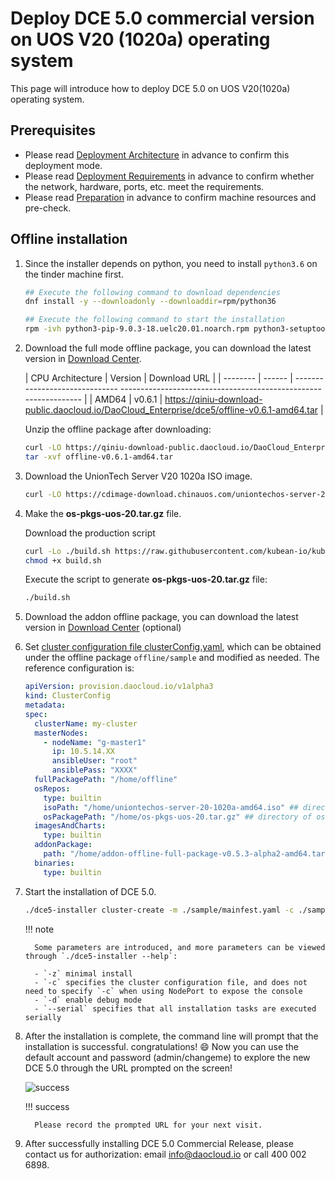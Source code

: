 # Deploy DCE 5.0 commercial version on UOS V20 (1020a) operating system

This page will introduce how to deploy DCE 5.0 on UOS V20(1020a) operating system.

## Prerequisites

- Please read [Deployment Architecture](../commercial/deploy-arch.md) in advance to confirm this deployment mode.
- Please read [Deployment Requirements](../commercial/deploy-requirements.md) in advance to confirm whether the network, hardware, ports, etc. meet the requirements.
- Please read [Preparation](../commercial/prepare.md) in advance to confirm machine resources and pre-check.

## Offline installation

1. Since the installer depends on python, you need to install `python3.6` on the tinder machine first.

     ```bash
     ## Execute the following command to download dependencies
     dnf install -y --downloadonly --downloaddir=rpm/python36

     ## Execute the following command to start the installation
     rpm -ivh python3-pip-9.0.3-18.uelc20.01.noarch.rpm python3-setuptools-39.2.0-7.uelc20.2.noarch.rpm python36-3.6.8-2.module+uelc20+36 +6174170c.x86_64.rpm
     ```

2. Download the full mode offline package, you can download the latest version in [Download Center](https://docs.daocloud.io/download/dce5/).

     | CPU Architecture | Version | Download URL |
     | -------- | ------ | ------------------------------ -------------------------------------------------- -------------- |
     | AMD64 | v0.6.1 | <https://qiniu-download-public.daocloud.io/DaoCloud_Enterprise/dce5/offline-v0.6.1-amd64.tar> |

     Unzip the offline package after downloading:

     ```bash
     curl -LO https://qiniu-download-public.daocloud.io/DaoCloud_Enterprise/dce5/offline-v0.6.1-amd64.tar
     tar -xvf offline-v0.6.1-amd64.tar
     ```

3. Download the UnionTech Server V20 1020a ISO image.

     ```bash
     curl -LO https://cdimage-download.chinauos.com/uniontechos-server-20-1020a-amd64.iso
     ```

4. Make the **os-pkgs-uos-20.tar.gz** file.

     Download the production script

     ```bash
     curl -Lo ./build.sh https://raw.githubusercontent.com/kubean-io/kubean/main/build/os-packages/others/uos_v20/build.sh
     chmod +x build.sh
     ```

     Execute the script to generate **os-pkgs-uos-20.tar.gz** file:

     ```bash
     ./build.sh
     ```

5. Download the addon offline package, you can download the latest version in [Download Center](../../download/dce5.md) (optional)

6. Set [cluster configuration file clusterConfig.yaml](../commercial/cluster-config.md), which can be obtained under the offline package `offline/sample` and modified as needed.
     The reference configuration is:

     ```yaml
     apiVersion: provision.daocloud.io/v1alpha3
     kind: ClusterConfig
     metadata:
     spec:
       clusterName: my-cluster
       masterNodes:
         - nodeName: "g-master1"
           ip: 10.5.14.XX
           ansibleUser: "root"
           ansiblePass: "XXXX"
       fullPackagePath: "/home/offline"
       osRepos:
         type: builtin
         isoPath: "/home/uniontechos-server-20-1020a-amd64.iso" ## directory of ISO
         osPackagePath: "/home/os-pkgs-uos-20.tar.gz" ## directory of os-pkgs
       imagesAndCharts:
         type: builtin
       addonPackage:
         path: "/home/addon-offline-full-package-v0.5.3-alpha2-amd64.tar.gz" ## directory of addon
       binaries:
         type: builtin
     ```

7. Start the installation of DCE 5.0.

     ```bash
     ./dce5-installer cluster-create -m ./sample/mainfest.yaml -c ./sample/clusterConfig.yaml
     ```

     !!! note

         Some parameters are introduced, and more parameters can be viewed through `./dce5-installer --help`:

         - `-z` minimal install
         - `-c` specifies the cluster configuration file, and does not need to specify `-c` when using NodePort to expose the console
         - `-d` enable debug mode
         - `--serial` specifies that all installation tasks are executed serially

8. After the installation is complete, the command line will prompt that the installation is successful. congratulations! :smile: Now you can use the default account and password (admin/changeme) to explore the new DCE 5.0 through the URL prompted on the screen!

     ![success](https://docs.daocloud.io/daocloud-docs-images/docs/install/images/success.png)

     !!! success

         Please record the prompted URL for your next visit.

9. After successfully installing DCE 5.0 Commercial Release, please contact us for authorization: email [info@daocloud.io](mailto:info@daocloud.io) or call 400 002 6898.
